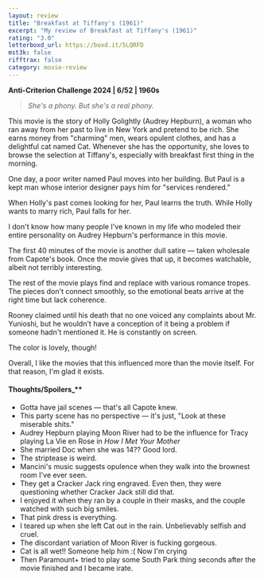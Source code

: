 ```yaml
---
layout: review
title: "Breakfast at Tiffany's (1961)"
excerpt: "My review of Breakfast at Tiffany's (1961)"
rating: "3.0"
letterboxd_url: https://boxd.it/5LQRFD
mst3k: false
rifftrax: false
category: movie-review
---
```


<b><a rel="nofollow">Anti-Criterion Challenge 2024 | 6/52 | 1960s</a></b>

<blockquote><i>She's a phony. But she's a real phony.</i></blockquote>This movie is the story of Holly Golightly (Audrey Hepburn), a woman who ran away from her past to live in New York and pretend to be rich. She earns money from "charming" men, wears opulent clothes, and has a delightful cat named Cat. Whenever she has the opportunity, she loves to browse the selection at Tiffany's, especially with breakfast first thing in the morning.

One day, a poor writer named Paul moves into her building. But Paul is a kept man whose interior designer pays him for "services rendered."

When Holly's past comes looking for her, Paul learns the truth. While Holly wants to marry rich, Paul falls for her.

I don't know how many people I've known in my life who modeled their entire personality on Audrey Hepburn's performance in this movie.

The first 40 minutes of the movie is another dull satire — taken wholesale from Capote's book. Once the movie gives that up, it becomes watchable, albeit not terribly interesting.

The rest of the movie plays find and replace with various romance tropes. The pieces don't connect smoothly, so the emotional beats arrive at the right time but lack coherence.

Rooney claimed until his death that no one voiced any complaints about Mr. Yunioshi, but he wouldn't have a conception of it being a problem if someone hadn't mentioned it. He is constantly on screen.

The color is lovely, though!

Overall, I like the movies that this influenced more than the movie itself. For that reason, I'm glad it exists.

#### Thoughts/Spoilers\_\*\*</b>

- Gotta have jail scenes — that's all Capote knew.
- This party scene has no perspective — it's just, "Look at these miserable shits."
- Audrey Hepburn playing Moon River had to be the influence for Tracy playing La Vie en Rose in <i>How I Met Your Mother</i>
- She married Doc when she was 14?? Good lord.
- The striptease is weird.
- Mancini's music suggests opulence when they walk into the brownest room I've ever seen.
- They get a Cracker Jack ring engraved. Even then, they were questioning whether Cracker Jack still did that.
- I enjoyed it when they ran by a couple in their masks, and the couple watched with such big smiles.
- That pink dress is everything.
- I teared up when she left Cat out in the rain. Unbelievably selfish and cruel.
- The discordant variation of Moon River is fucking gorgeous.
- Cat is all wet!! Someone help him :( Now I'm crying
- Then Paramount+ tried to play some South Park thing seconds after the movie finished and I became irate.

